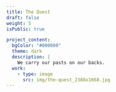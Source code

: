 ```yaml
---
title: The Quest
draft: false
weight: 5
isPublic: true

project_content:
  bgColor: "#000000"
  theme: dark
  description: |
    We carry our pasts on our backs.
  work:
    - type: image
      src: img/the-quest_2388x1668.jpg
---
```

